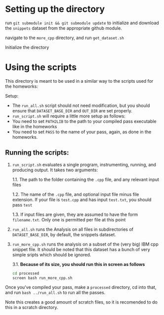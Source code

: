 

# Setting up the directory  

run  `git submodule init && git submodule update` to initialize and download the `snippets` dataset from the appropriate github module. 

navigate to the `more_cpp` directory, and run `get_dataset.sh` 

Initialize the directory 

# Using the scripts 

This directory is meant to be used in a similar way to the scripts used for the homeworks: 

Setup: 
* The `run_all.sh` script should not need modification, but you should ensure that `DATASET_BASE_DIR` and `OUT_DIR` are set properly. 
* `run_script.sh` will require a little more setup as follows: 
* You need to set `PATH2LIB` to the path to your compiled pass executable like in the homeworks
* You need to set `PASS` to the name of your pass, again, as done in the homeworks. 

## Running the scripts: 

1. `run_script.sh` evaluates a single program, instrumenting, running, and producing output. It takes two arguments:

    1.1. The path to the folder containing the `.cpp` file, and any relevant input files 

    1.2. The name of the `.cpp` file, and optional input file minus file extension.  If your file is `test.cpp` and has input `test.txt`, you should pass `test`

    1.3. If input files are given, they are assumed to have the form `filename.txt`. Only one is permitted per file at this point 
1. `run_all.sh` runs the Analysis on all files in subdirectories of `DATASET_BASE_DIR`, by default, the snippets dataset. 
1. `run_more_cpp.sh` runs the analysis on a subset of the (very big) IBM cpp snippet file. It should be noted that this dataset has a bunch of very simple sripts which should be ignored. 

    3.1. **Because of its size, you should run this in screen as follows**
    ```bash 
    cd processed
    screen bash run_more_cpp.sh
    ```


Once you've compiled your pass, make a `processed` directory, cd into that, and run `bash ../run_all.sh` to run all the passes. 

Note this creates a good amount of scratch files, so it is recomended to do this in a scratch directory. 
